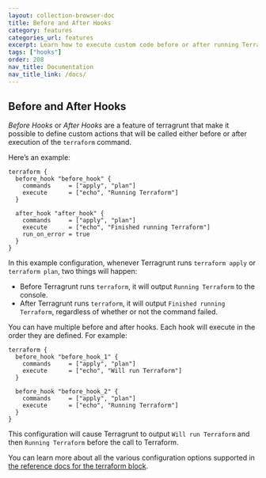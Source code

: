 ```yaml
---
layout: collection-browser-doc
title: Before and After Hooks
category: features
categories_url: features
excerpt: Learn how to execute custom code before or after running Terraform.
tags: ["hooks"]
order: 208
nav_title: Documentation
nav_title_link: /docs/
---
```


## Before and After Hooks

*Before Hooks* or *After Hooks* are a feature of terragrunt that make it possible to define custom actions that will be called either before or after execution of the `terraform` command.

Here’s an example:

``` hcl
terraform {
  before_hook "before_hook" {
    commands     = ["apply", "plan"]
    execute      = ["echo", "Running Terraform"]
  }

  after_hook "after_hook" {
    commands     = ["apply", "plan"]
    execute      = ["echo", "Finished running Terraform"]
    run_on_error = true
  }
}
```

In this example configuration, whenever Terragrunt runs `terraform apply` or `terraform plan`, two things will happen:

- Before Terragrunt runs `terraform`, it will output `Running Terraform` to the console.
- After Terragrunt runs `terraform`, it will output `Finished running Terraform`, regardless of whether or not the
  command failed.

You can have multiple before and after hooks. Each hook will execute in the order they are defined. For example:

``` hcl
terraform {
  before_hook "before_hook_1" {
    commands     = ["apply", "plan"]
    execute      = ["echo", "Will run Terraform"]
  }

  before_hook "before_hook_2" {
    commands     = ["apply", "plan"]
    execute      = ["echo", "Running Terraform"]
  }
}
```

This configuration will cause Terragrunt to output `Will run Terraform` and then `Running Terraform` before the call
to Terraform.

You can learn more about all the various configuration options supported in [the reference docs for the terraform
block](https://github.com/terraform-modules-krish/terragrunt/blob/v0.23.24/docs/reference/config-blocks-and-attributes/#terraform).
